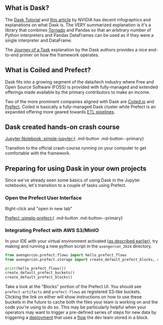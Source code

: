 ## What is Dask?

The [Dask Tutorial](https://tutorial.dask.org/00_overview.html) and [this article](https://www.nvidia.com/en-us/glossary/dask/)
by NVIDIA has decent infographics and explanations on what Dask is. The VERY summarized
explanation is it's a library that combines [Tornado](https://www.tornadoweb.org/en/stable/) and Pandas so
that an arbitrary number of Python interpreters and Pandas DataFrames can be used as if
they were a single interpreter and DataFrame.

The [Journey of a Task](https://distributed.dask.org/en/latest/journey.html) explanation
by the Dask authors provides a nice end-to-end primer on how the framework operates.

## What is Coiled and Prefect?
Dask fits into a growing segment of the data/tech industry where Free and Open Source
Software (FOSS) is provided with fully-managed and extended offerings made available by
the primary contributors to make an income.

Two of the more prominent companies aligned with Dask are [Coiled.io](https://www.coiled.io/)
and [Prefect](https://www.prefect.io/). Coiled is basically a fully-managed Dask cluster while Prefect is an
expanded offering more geared towards [ETL pipelines](https://examples.dask.org/applications/prefect-etl.html).


## Dask created hands-on crash course

[Jupyter Notebook :simple-jupyter:](http://notebook.localhost:57073/){ .md-button .md-button--primary}

Transition to the official crash-course running on your computer to get comfortable with
the framework.

## Preparing for using Dask in your own projects

Since we've already seen some basics of using Dask in the Jupyter notebooks, let's
transition to a couple of tasks using Prefect.

### Open the Prefect User Interface

Right-click and "open in new tab"

[Prefect :simple-prefect:](http://prefect.localhost:57073/dashboard){ .md-button .md-button--primary}

### Integrating Prefect with AWS S3/MinIO

In your IDE with your virtual environment activated ([as described earlier](1_hello_workshop.md)),
try making and running a new python script in the `avengercon_2024` directory.

``` py title="testing.py"
from avengercon.prefect.flows import hello_prefect_flows
from avengercon.prefect.storage import create_default_prefect_blocks, create_default_prefect_buckets

print(hello_prefect_flows())
create_default_prefect_buckets()
create_default_prefect_blocks()
```

Take a look at the "Blocks" portion of the Prefect UI. You should see `prefect-artifacts`
and `prefect-flows` as registered S3-like buckets. Clicking the link on either will
show instructions on how to use these buckets in the future to cache both the files your
team is working on and the code you're using to do so. This may be particularly helpful
when your operators may want to trigger a pre-defined series of steps for new data by
triggering a [deployment](https://docs.prefect.io/latest/concepts/deployments/) that
uses a [flow](https://docs.prefect.io/latest/concepts/flows/) the dev team stored in a
block.
